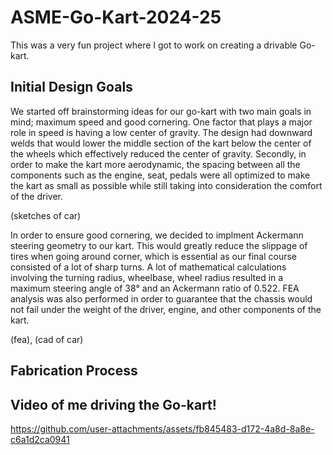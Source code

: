 # ASME-Go-Kart-2024-25
This was a very fun project where I got to work on creating a drivable Go-kart.

## Initial Design Goals
We started off brainstorming ideas for our go-kart with two main goals in mind; maximum speed and good cornering. One factor that plays a 
major role in speed is having a low center of gravity. The design had downward welds that would lower the middle section of the kart below
the center of the wheels which effectively reduced the center of gravity. Secondly, in order to make the kart more aerodynamic, the spacing
between all the components such as the engine, seat, pedals were all optimized to make the kart as small as possible while still taking into 
consideration the comfort of the driver. 

(sketches of car)

In order to ensure good cornering, we decided to implment Ackermann steering geometry to our kart. This would greatly reduce the slippage of tires 
when going around corner, which is essential as our final course consisted of a lot of sharp turns. A lot of mathematical calculations involving
the turning radius, wheelbase, wheel radius resulted in a maximum steering angle of 38° and an Ackermann ratio of 0.522. FEA analysis was also 
performed in order to guarantee that the chassis would not fail under the weight of the driver, engine, and other components of the kart. 

(fea), (cad of car)

## Fabrication Process

  
## Video of me driving the Go-kart!

https://github.com/user-attachments/assets/fb845483-d172-4a8d-8a8e-c6a1d2ca0941

